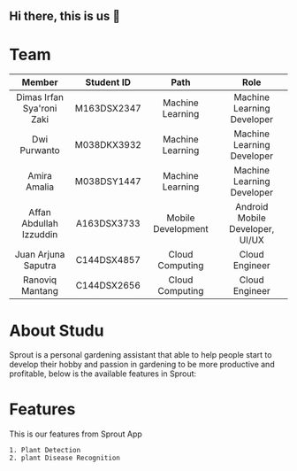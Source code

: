 ## Hi there, this is us 👋

# Team
|         Member                | Student ID |        Path        |                Role                        |  
| :--------------------:        | :--------: | :----------------: | :----------------------------------------: | 
|  Dimas Irfan Sya'roni Zaki             |  M163DSX2347 |  Machine Learning  |         Machine Learning Developer         |      
|  Dwi Purwanto       | M038DKX3932 |  Machine Learning  |         Machine Learning Developer         |      
|  Amira Amalia         | M038DSY1447  |  Machine Learning|     Machine Learning Developer       |        
| Affan Abdullah Izzuddin   |A163DSX3733 | Mobile Development |       Android Mobile Developer, UI/UX      |     
|   Juan Arjuna Saputra| C144DSX4857  |  Cloud Computing   |               Cloud Engineer               |     
| Ranoviq Mantang | C144DSX2656  |  Cloud Computing   | Cloud Engineer    |     

# About Studu
Sprout is a personal gardening assistant that able to help people start to develop their hobby and passion in gardening to be more productive and profitable, below is the available features in Sprout:


# Features
This is our features from Sprout App

```
1. Plant Detection
2. plant Disease Recognition
```

